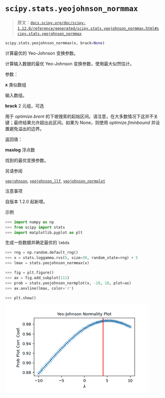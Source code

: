 # `scipy.stats.yeojohnson_normmax`

> 原文：[`docs.scipy.org/doc/scipy-1.12.0/reference/generated/scipy.stats.yeojohnson_normmax.html#scipy.stats.yeojohnson_normmax`](https://docs.scipy.org/doc/scipy-1.12.0/reference/generated/scipy.stats.yeojohnson_normmax.html#scipy.stats.yeojohnson_normmax)

```py
scipy.stats.yeojohnson_normmax(x, brack=None)
```

计算最优的 Yeo-Johnson 变换参数。

计算输入数据的最优 Yeo-Johnson 变换参数，使用最大似然估计。

参数：

**x** 类似数组

输入数组。

**brack** 2 元组，可选

用于 *optimize.brent* 的下坡搜索的起始区间。请注意，在大多数情况下这并不关键；最终结果允许超出此区间。如果为 None，则使用 *optimize.fminbound* 并设置避免溢出的边界。

返回值：

**maxlog** 浮点数

找到的最优变换参数。

另请参阅

[`yeojohnson`](https://docs.scipy.org/doc/scipy-1.12.0/reference/generated/scipy.stats.yeojohnson.html#scipy.stats.yeojohnson "scipy.stats.yeojohnson"), [`yeojohnson_llf`](https://docs.scipy.org/doc/scipy-1.12.0/reference/generated/scipy.stats.yeojohnson_llf.html#scipy.stats.yeojohnson_llf "scipy.stats.yeojohnson_llf"), [`yeojohnson_normplot`](https://docs.scipy.org/doc/scipy-1.12.0/reference/generated/scipy.stats.yeojohnson_normplot.html#scipy.stats.yeojohnson_normplot "scipy.stats.yeojohnson_normplot")

注意事项

自版本 1.2.0 起新增。

示例

```py
>>> import numpy as np
>>> from scipy import stats
>>> import matplotlib.pyplot as plt 
```

生成一些数据并确定最优的 `lmbda`

```py
>>> rng = np.random.default_rng()
>>> x = stats.loggamma.rvs(5, size=30, random_state=rng) + 5
>>> lmax = stats.yeojohnson_normmax(x) 
```

```py
>>> fig = plt.figure()
>>> ax = fig.add_subplot(111)
>>> prob = stats.yeojohnson_normplot(x, -10, 10, plot=ax)
>>> ax.axvline(lmax, color='r') 
```

```py
>>> plt.show() 
```

![../../_images/scipy-stats-yeojohnson_normmax-1.png](img/e6e1e582c58ff90e022ce9b49cc5baa0.png)
